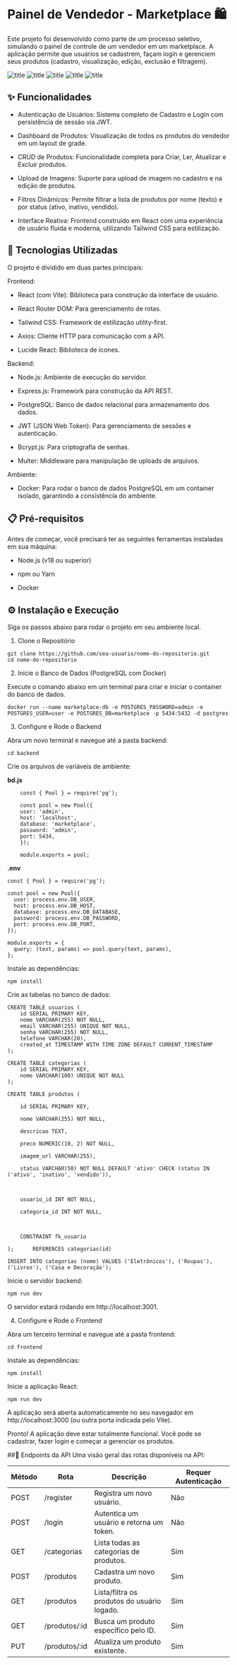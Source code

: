 # Painel de Vendedor - Marketplace 🛍️
Este projeto foi desenvolvido como parte de um processo seletivo, simulando o painel de controle de um vendedor em um marketplace. A aplicação permite que usuários se cadastrem, façam login e gerenciem seus produtos (cadastro, visualização, edição, exclusão e filtragem).

![title](./backend/uploads/login.png)
![title](./backend/uploads/cadastro.png)
![title](./backend/uploads/produtos.png)
![title](./backend/uploads/novo.png)
![title](./backend/uploads/editar.png)

## ✨ Funcionalidades
* Autenticação de Usuários: Sistema completo de Cadastro e Login com persistência de sessão via JWT.

* Dashboard de Produtos: Visualização de todos os produtos do vendedor em um layout de grade.

* CRUD de Produtos: Funcionalidade completa para Criar, Ler, Atualizar e Excluir produtos.

* Upload de Imagens: Suporte para upload de imagem no cadastro e na edição de produtos.

* Filtros Dinâmicos: Permite filtrar a lista de produtos por nome (texto) e por status (ativo, inativo, vendido).

* Interface Reativa: Frontend construído em React com uma experiência de usuário fluida e moderna, utilizando Tailwind CSS para estilização.

## 🚀 Tecnologias Utilizadas
O projeto é dividido em duas partes principais:

Frontend:

* React (com Vite): Biblioteca para construção da interface de usuário.

* React Router DOM: Para gerenciamento de rotas.

* Tailwind CSS: Framework de estilização utility-first.

* Axios: Cliente HTTP para comunicação com a API.

* Lucide React: Biblioteca de ícones.

Backend:

* Node.js: Ambiente de execução do servidor.

* Express.js: Framework para construção da API REST.

* PostgreSQL: Banco de dados relacional para armazenamento dos dados.

* JWT (JSON Web Token): Para gerenciamento de sessões e autenticação.

* Bcrypt.js: Para criptografia de senhas.

* Multer: Middleware para manipulação de uploads de arquivos.

Ambiente:

* Docker: Para rodar o banco de dados PostgreSQL em um container isolado, garantindo a consistência do ambiente.

## 📋 Pré-requisitos
Antes de começar, você precisará ter as seguintes ferramentas instaladas em sua máquina:

* Node.js (v18 ou superior)

* npm ou Yarn

* Docker

## ⚙️ Instalação e Execução
Siga os passos abaixo para rodar o projeto em seu ambiente local.

1. Clone o Repositório

```
git clone https://github.com/seu-usuario/nome-do-repositorio.git
cd nome-do-repositorio

```

2. Inicie o Banco de Dados (PostgreSQL com Docker)

Execute o comando abaixo em um terminal para criar e iniciar o container do banco de dados.

```
docker run --name marketplace-db -e POSTGRES_PASSWORD=admin -e POSTGRES_USER=user -e POSTGRES_DB=marketplace -p 5434:5432 -d postgres
```

3. Configure e Rode o Backend

Abra um novo terminal e navegue até a pasta backend:

```
cd backend
```

Crie os arquivos de variáveis de ambiente:

**bd.js**
```
    const { Pool } = require('pg');

    const pool = new Pool({
    user: 'admin',
    host: 'localhost',
    database: 'marketplace',
    password: 'admin',
    port: 5434,
    });

    module.exports = pool;

```

**.env**
```
const { Pool } = require('pg');

const pool = new Pool({
  user: process.env.DB_USER,
  host: process.env.DB_HOST,
  database: process.env.DB_DATABASE,
  password: process.env.DB_PASSWORD,
  port: process.env.DB_PORT,
});

module.exports = {
  query: (text, params) => pool.query(text, params),
};

```
Instale as dependências:

```
npm install

```

Crie as tabelas no banco de dados:
```
CREATE TABLE usuarios (
    id SERIAL PRIMARY KEY,
    nome VARCHAR(255) NOT NULL,
    email VARCHAR(255) UNIQUE NOT NULL,
    senha VARCHAR(255) NOT NULL,
    telefone VARCHAR(20),
    created_at TIMESTAMP WITH TIME ZONE DEFAULT CURRENT_TIMESTAMP
);

CREATE TABLE categorias (
    id SERIAL PRIMARY KEY,
    nome VARCHAR(100) UNIQUE NOT NULL
);

CREATE TABLE produtos (

    id SERIAL PRIMARY KEY,

    nome VARCHAR(255) NOT NULL, 

    descricao TEXT,

    preco NUMERIC(10, 2) NOT NULL, 

    imagem_url VARCHAR(255),

    status VARCHAR(50) NOT NULL DEFAULT 'ativo' CHECK (status IN ('ativo', 'inativo', 'vendido')),

    

    usuario_id INT NOT NULL,

    categoria_id INT NOT NULL,



    CONSTRAINT fk_usuario

);      REFERENCES categorias(id)

INSERT INTO categorias (nome) VALUES ('Eletrônicos'), ('Roupas'), ('Livros'), ('Casa e Decoração');
```

Inicie o servidor backend:

```
npm run dev
```

O servidor estará rodando em http://localhost:3001.

4. Configure e Rode o Frontend

Abra um terceiro terminal e navegue até a pasta frontend:

```
cd frontend
```

Instale as dependências:

```
npm install
```
Inicie a aplicação React:

```
npm run dev
```

A aplicação será aberta automaticamente no seu navegador em http://localhost:3000 (ou outra porta indicada pelo Vite).

Pronto! A aplicação deve estar totalmente funcional. Você pode se cadastrar, fazer login e começar a gerenciar os produtos.

##🔗 Endpoints da API
Uma visão geral das rotas disponíveis na API:

Método | Rota        |Descrição                                  |Requer Autenticação 
-------|-------------|-------------------------------------------|-------------------	
POST   |/register	 |Registra um novo usuário.                  |Não
POST   |/login	     |Autentica um usuário e retorna um token.   |Não
GET	   |/categorias	 |Lista todas as categorias de produtos.     |Sim
POST   |/produtos	 |Cadastra um novo produto.                  |Sim
GET	   |/produtos	 |Lista/filtra os produtos do usuário logado.|Sim
GET	   |/produtos/:id|Busca um produto específico pelo ID.       |Sim
PUT	   |/produtos/:id|Atualiza um produto existente.             |Sim



